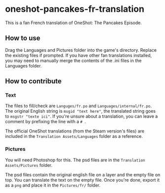 # oneshot-pancakes-fr-translation
This is a fan French translation of OneShot: The Pancakes Episode.

## How to use
Drag the Languages and Pictures folder into the game's directory. Replace the existing files if prompted. If you have other fan translations installed, you may need to manually merge the contents of the .ini files in the Languages folder.

## How to contribute

### Text
The files to fill/check are `Languges/fr.po` and `Languages/internal/fr.po`. The original English string is `msgid "text here"`, the translated string goes to `msgstr "texte ici"`. If you're unsure about a translation, you can leave a comment by prefixing the line with a `# `.

The official OneShot translations (from the Steam version's files) are included in the `Translation Assets/Languages` folder as a reference.

### Pictures
You will need Photoshop for this. The psd files are in the `Translation Assets/Pictures` folder.

The psd files contain the original english file on a layer and the empty file on top. You can translate the text on the empty file. Once you're done, export it as a `png` and place it in the `Pictures/fr/` folder.
